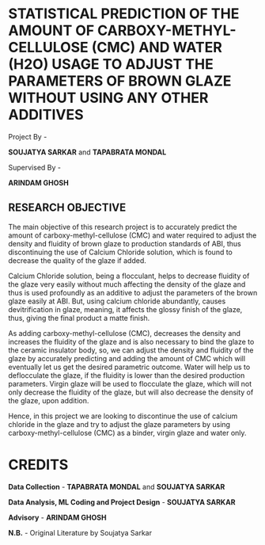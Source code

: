 # STATISTICAL PREDICTION OF THE AMOUNT OF CARBOXY-METHYL-CELLULOSE (CMC) AND WATER (H2O) USAGE TO ADJUST THE PARAMETERS OF BROWN GLAZE WITHOUT USING ANY OTHER ADDITIVES

Project By -

**SOUJATYA SARKAR** and **TAPABRATA MONDAL**

Supervised By -

**ARINDAM GHOSH**

## RESEARCH OBJECTIVE

The main objective of this research project is to accurately predict the amount of carboxy-methyl-cellulose (CMC) and water required to adjust the density and fluidity of brown glaze to production standards of ABI, thus discontinuing the use of Calcium Chloride solution, which is found to decrease the quality of the glaze if added.

Calcium Chloride solution, being a flocculant, helps to decrease fluidity of the glaze very easily without much affecting the density of the glaze and thus is used profoundly as an additive to adjust the parameters of the brown glaze easily at ABI. But, using calcium chloride abundantly, causes devitrification in glaze, meaning, it affects the glossy finish of the glaze, thus, giving the final product a matte finish.

As adding carboxy-methyl-cellulose (CMC), decreases the density and increases the fluidity of the glaze and is also necessary to bind the glaze to the ceramic insulator body, so, we can adjust the density and fluidity of the glaze by accurately predicting and adding the amount of CMC which will eventually let us get the desired parametric outcome. Water will help us to deflocculate the glaze, if the fluidity is lower than the desired production parameters. Virgin glaze will be used to flocculate the glaze, which will not only decrease the fluidity of the glaze, but will also decrease the density of the glaze, upon addition.

Hence, in this project we are looking to discontinue the use of calcium chloride in the glaze and try to adjust the glaze parameters by using carboxy-methyl-cellulose (CMC) as a binder, virgin glaze and water only.


# CREDITS

**Data Collection** - **TAPABRATA MONDAL** and **SOUJATYA SARKAR**

**Data Analysis, ML Coding and Project Design** - **SOUJATYA SARKAR**

**Advisory** - **ARINDAM GHOSH**


**N.B.** - Original Literature by Soujatya Sarkar
